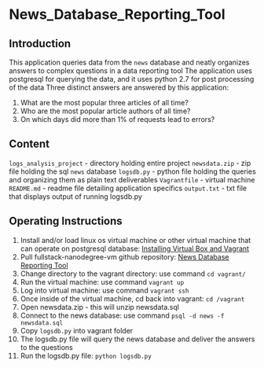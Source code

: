 # News_Database_Reporting_Tool

## Introduction

This application queries data from the `news` database and neatly organizes answers to complex questions in a data reporting tool
The application uses postgresql for querying the data, and it uses python 2.7 for post processing of the data
Three distinct answers are answered by this application:
1. What are the most popular three articles of all time?
2. Who are the most popular article authors of all time?
3. On which days did more than 1% of requests lead to errors?

## Content

`logs_analysis_project` - directory holding entire project
   `newsdata.zip` - zip file holding the sql `news` database
   `logsdb.py` - python file holding the queries and organizing them as plain text deliverables
   `Vagrantfile` - virtual machine
   `README.md` - readme file detailing application specifics
   `output.txt` - txt file that displays output of running logsdb.py

## Operating Instructions

1. Install and/or load linux os virtual machine or other virtual machine that can operate on postgresql database: [Installing Virtual Box and Vagrant](https://<span></span>drupalize.me/videos/installing-vagrant-and-virtualbox?p=1526)
2. Pull fullstack-nanodegree-vm github repository: [News Database Reporting Tool](https://github.com/Ajedigray/fullstack-nanodegree-vm.git)
3. Change directory to the vagrant directory: use command `cd vagrant/`
4. Run the virtual machine: use command `vagrant up`
5. Log into virtual machine: use command `vagrant ssh`
6. Once inside of the virtual machine, cd back into vagrant: `cd /vagrant`
7. Open newsdata.zip - this will unzip newsdata.sql
8. Connect to the news database: use command `psql -d news -f newsdata.sql`
9. Copy `logsdb.py` into vagrant folder
10. The logsdb.py file will query the news database and deliver the answers to the questions
11. Run the logsdb.py file: `python logsdb.py`
